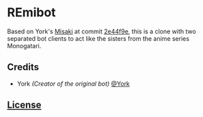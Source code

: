 # REmibot

Based on York's [Misaki](https://github.com/NotAWeebDev/Misaki) at commit [2e44f9e](https://github.com/NotAWeebDev/Misaki/commit/2e44f9efb467028dcbae5a2c9f836d2e99860b85), this is a clone with two separated bot clients to act like the sisters from the anime series Monogatari. 

## Credits

- York *(Creator of the original bot)* [@York](https://github.com/YorkAARGH)

## [License](LICENSE)
